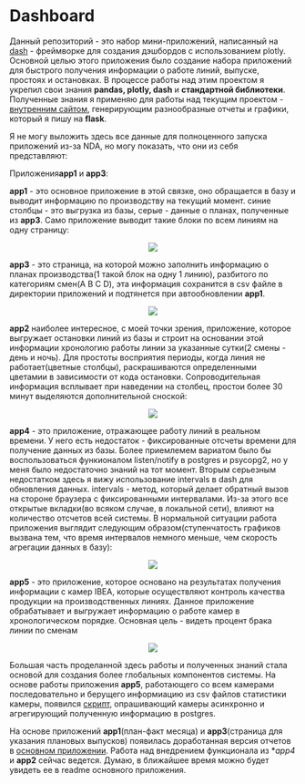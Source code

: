 # Dashboard

Данный репозиторий - это набор мини-приложений, написанный на <a href="https://dash.plotly.com/">dash</a> - фреймворке для создания дэшбордов с использованием plotly. Основной целью этого приложения было создание набора приложений для быстрого получения информации о работе линий, выпуске, простоях и остановках. В процессе работы над этим проектом я укрепил свои знания **pandas, plotly, dash** и **стандартной библиотеки**. Полученные знания я применяю для работы над текущим проектом - <a href="https://github.com/alright0/intranet_api">внутренним сайтом</a>, генерирующим разнообразные отчеты и графики, который я пишу на **flask**.

Я не могу выложить здесь все данные для полноценного запуска приложений из-за NDA, но могу показать, что они из себя представляют:

Приложения**app1** и **app3**:

**app1** - это основное приложение в этой связке, оно обращается в базу и выводит информацию по производству на текущий момент. синие столбцы - это выгрузка из базы, серые - данные о планах, полученные из **app3**. Само приложение выводит такие блоки по всем линиям на одну страницу: 
<p align="center"><img src="https://user-images.githubusercontent.com/71926912/113470254-d9fbec00-945c-11eb-8277-7dabc30efdda.PNG"></p>

**app3** - это страница, на которой можно заполнить информацию о планах производства(1 такой блок на одну 1 линию), разбитого по категориям смен(A B C D), эта информация сохранится в csv файле в директории приложений и подтянется при автообновлении **app1**. 
<p align="center"><img src="https://user-images.githubusercontent.com/71926912/113470286-247d6880-945d-11eb-8fc2-8093db1ed178.PNG"></p>

**app2** наиболее интересное, с моей точки зрения, приложение, которое выгружает остановки линий из базы и строит на основании этой информации хронологию работы линии за указанные сутки(2 смены - день и ночь). Для простоты восприятия периоды, когда линия не работает(цветные столбцы), раскрашиваются определенными цветамии в зависимости от кода остановки. Сопроводительная информация всплывает при наведении на столбец, простои более 30 минут выделяются дополнительной сноской:
 <p align="center"><img src="https://user-images.githubusercontent.com/71926912/113470458-85597080-945e-11eb-8359-06bad9d6f4a9.PNG"></p> 

**app4** - это приложение, отражающее работу линий в реальном времени. У него есть недостаток - фиксированные отсчеты времени для получение данных из базы. Более приемлемем вариатом было бы воспользоваться функионалом listen/notify в postgres и psycopg2, но у меня было недостаточно знаний на тот момент. Вторым серьезным недостатком здесь я вижу использование intervals в dash для обновления данных. intervals - метод, который делает обратный вызов на стороне браузера с фиксированными интервалами. Из-за этого все открытые вкладки(во всяком случае, в локальной сети), влияют на количество отсчетов всей системы.
В нормальной ситуации работа приложения выглядит следующим образом(ступенчатость графиков вызвана тем, что время интервалов немного меньше, чем скорость агрегации данных в базу):
 <p align="center"><img src="https://user-images.githubusercontent.com/71926912/113471004-31e92180-9462-11eb-8889-ed7decf0e0d7.gif"></p>

**app5** - это приложение, которое основано на результатах получения информации с камер IBEA, которые осуществляют контроль качества продукции на производственных линиях.
Данное приложение обрабатывает и выгружает информацию о работе камер в хронологическом порядке. Основная цель - видеть процент брака линии по сменам
<p align="center"><img src="https://user-images.githubusercontent.com/71926912/113471670-9312f400-9466-11eb-87be-340ca821ba5d.PNG"></p>

Большая часть проделанной здесь работы и полученных знаний стала основой для создания более глобальных компонентов системы. На основе работы приложения **app5**, работающего со всем камерами последовательно и берущего информиацию из csv файлов статистики камеры, появился <a href="https://github.com/alright0/ibea_to_pg">скрипт</a>, опрашивающий камеры асинхронно и агрегирующий полученную информацию в postgres. 

На основе приложений **app1**(план-факт месяца) и **app3**(страница для указания плановых выпусков) появилась доработанная версия отчетов в <a href="https://github.com/alright0/intranet_api">основном приложении</a>. Работа над внедрением функционала из **app4* и **app2** сейчас ведется. Думаю, в ближайшее время можно будет увидеть ее в readme основного приложения.

<!-- <p align="center"><img width=700px src=""></p> -->
